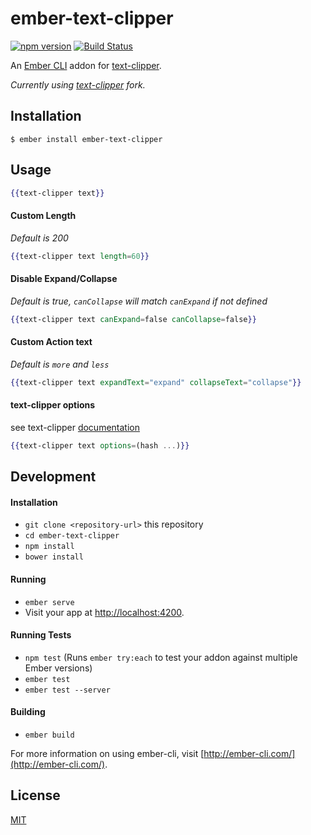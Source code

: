 # ember-text-clipper

[![npm version](https://badge.fury.io/js/ember-text-clipper.svg)](http://badge.fury.io/js/ember-text-clipper)
[![Build Status](https://travis-ci.org/vevix/ember-text-clipper.svg?branch=master)](https://travis-ci.org/vevix/ember-text-clipper)

An [Ember CLI](https://ember-cli.com/) addon for [text-clipper](https://github.com/arendjr/text-clipper).

_Currently using [text-clipper](https://github.com/vevix/text-clipper) fork._

## Installation

`$ ember install ember-text-clipper`

## Usage

```hbs
{{text-clipper text}}
```
#### Custom Length

_Default is 200_

```hbs
{{text-clipper text length=60}}
```

#### Disable Expand/Collapse

_Default is true, `canCollapse` will match `canExpand` if not defined_

```hbs
{{text-clipper text canExpand=false canCollapse=false}}
```

#### Custom Action text

_Default is `more` and `less`_

```hbs
{{text-clipper text expandText="expand" collapseText="collapse"}}
```

#### text-clipper options

see text-clipper [documentation](https://github.com/arendjr/text-clipper#options)

```hbs
{{text-clipper text options=(hash ...)}}
```

## Development

#### Installation

* `git clone <repository-url>` this repository
* `cd ember-text-clipper`
* `npm install`
* `bower install`

#### Running

* `ember serve`
* Visit your app at [http://localhost:4200](http://localhost:4200).

#### Running Tests

* `npm test` (Runs `ember try:each` to test your addon against multiple Ember versions)
* `ember test`
* `ember test --server`

#### Building

* `ember build`

For more information on using ember-cli, visit [http://ember-cli.com/](http://ember-cli.com/).

## License

[MIT](https://github.com/vevix/ember-text-clipper/blob/master/LICENSE.md)
